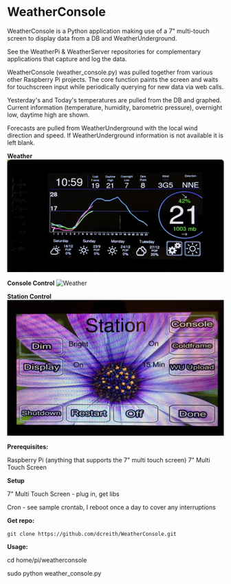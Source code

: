 WeatherConsole
==============

WeatherConsole is a Python application making use of a 7" multi-touch screen to
display data from a DB and WeatherUnderground.

See the WeatherPi & WeatherServer repositories for complementary applications
that capture and log the data.

WeatherConsole (weather_console.py) was pulled together from various other Raspberry
Pi projects. The core function paints the screen and waits for touchscreen input while periodically querying for new data via web calls.

Yesterday's and Today's temperatures are pulled from the DB and graphed. Current
information (temperature, humidity, barometric pressure), overnight low, daytime
high are shown.

Forecasts are pulled from WeatherUnderground with the local wind direction and
speed. If WeatherUnderground information is not available it is left blank.


**Weather**
![Weather](images/WeatherConsole.jpg?raw=true "Weather")

**Console Control**
![Weather](images/WeatherConsole_2.jpg?raw=true "Console")

**Station Control**
![Weather](images/WeatherConsole_3.jpg?raw=true "Station")

**Prerequisites:**

Raspberry Pi (anything that supports the 7" multi touch screen)
7" Multi Touch Screen

**Setup**

7" Multi Touch Screen - plug in, get libs

Cron - see sample crontab, I reboot once a day to cover any interruptions

**Get repo:**

    git clone https://github.com/dcreith/WeatherConsole.git

**Usage:**

cd home/pi/weatherconsole

sudo python weather_console.py
